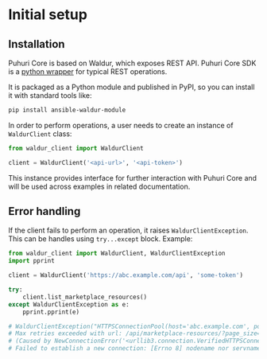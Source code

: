# Initial setup

## Installation

Puhuri Core is based on Waldur, which exposes REST API. Puhuri Core SDK is a [python wrapper](https://github.com/waldur/ansible-waldur-module/blob/develop/waldur_client.py) for typical REST operations.

It is packaged as a Python module and published in PyPI, so you can install it with standard tools like:

```sh
pip install ansible-waldur-module
```

In order to perform operations, a user needs to create an instance of `WaldurClient` class:

```python
from waldur_client import WaldurClient

client = WaldurClient('<api-url>', '<api-token>')
```

This instance provides interface for further interaction with Puhuri Core and will be used across examples in related documentation.

## Error handling

If the client fails to perform an operation, it raises `WaldurClientException`. This can be handles using `try...except` block.
Example:
```python
from waldur_client import WaldurClient, WaldurClientException
import pprint

client = WaldurClient('https://abc.example.com/api', 'some-token')

try:
    client.list_marketplace_resources()
except WaldurClientException as e:
    pprint.pprint(e)

# WaldurClientException("HTTPSConnectionPool(host='abc.example.com', port=443):
# Max retries exceeded with url: /api/marketplace-resources/?page_size=200
# (Caused by NewConnectionError('<urllib3.connection.VerifiedHTTPSConnection object at 0x110636430>:
# Failed to establish a new connection: [Errno 8] nodename nor servname provided, or not known'))")
```
